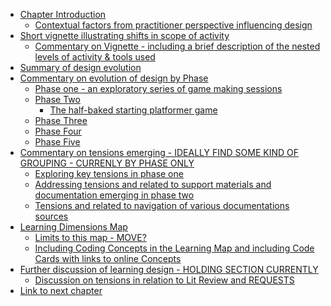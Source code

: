 -   [Chapter Introduction](#chapter-introduction)
    -   [Contextual factors from practitioner perspective influencing
        design](#contextual-factors-from-practitioner-perspective-influencing-design)
-   [Short vignette illustrating shifts in scope of
    activity](#short-vignette-illustrating-shifts-in-scope-of-activity)
    -   [Commentary on Vignette - including a brief description of the
        nested levels of activity & tools
        used](#commentary-on-vignette---including-a-brief-description-of-the-nested-levels-of-activity-tools-used)
-   [Summary of design evolution](#summary-of-design-evolution)
-   [Commentary on evolution of design by
    Phase](#commentary-on-evolution-of-design-by-phase)
    -   [Phase one - an exploratory series of game making
        sessions](#phase-one---an-exploratory-series-of-game-making-sessions)
    -   [Phase Two](#phase-two)
        -   [The half-baked starting platformer
            game](#the-half-baked-starting-platformer-game)
    -   [Phase Three](#phase-three)
    -   [Phase Four](#phase-four)
    -   [Phase Five](#phase-five)
-   [Commentary on tensions emerging - IDEALLY FIND SOME KIND OF
    GROUPING - CURRENLY BY PHASE
    ONLY](#commentary-on-tensions-emerging---ideally-find-some-kind-of-grouping---currenly-by-phase-only)
    -   [Exploring key tensions in phase
        one](#exploring-key-tensions-in-phase-one)
    -   [Addressing tensions and related to support materials and
        documentation emerging in phase
        two](#addressing-tensions-and-related-to-support-materials-and-documentation-emerging-in-phase-two)
    -   [Tensions and related to navigation of various documentations
        sources](#tensions-and-related-to-navigation-of-various-documentations-sources)
-   [Learning Dimensions Map](#learning-dimensions-map)
    -   [Limits to this map - MOVE?](#limits-to-this-map---move)
    -   [Including Coding Concepts in the Learning Map and including
        Code Cards with links to online
        Concepts](#including-coding-concepts-in-the-learning-map-and-including-code-cards-with-links-to-online-concepts)
-   [Further discussion of learning design - HOLDING SECTION
    CURRENTLY](#further-discussion-of-learning-design---holding-section-currently)
    -   [Discussion on tensions in relation to Lit Review and
        REQUESTS](#discussion-on-tensions-in-relation-to-lit-review-and-requests)
-   [Link to next chapter](#link-to-next-chapter)
